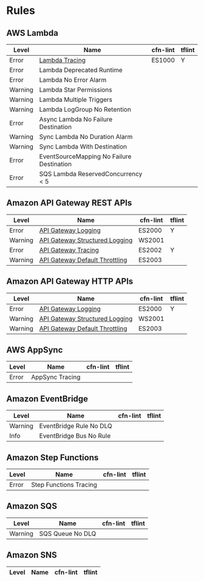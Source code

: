 Rules
=====

## AWS Lambda

| Level   | Name                                                                | cfn-lint | tflint |
|---------|---------------------------------------------------------------------|----------|--------|
| Error   | [Lambda Tracing](lambda.md#tracing)                                 | ES1000   | Y      |
| Error   | Lambda Deprecated Runtime                                           |          |        |
| Error   | Lambda No Error Alarm                                               |          |        |
| Warning | Lambda Star Permissions                                             |          |        |
| Warning | Lambda Multiple Triggers                                            |          |        |
| Warning | Lambda LogGroup No Retention                                        |          |        |
| Error   | Async Lambda No Failure Destination                                 |          |        |
| Warning | Sync Lambda No Duration Alarm                                       |          |        |
| Warning | Sync Lambda With Destination                                        |          |        |
| Error   | EventSourceMapping No Failure Destination                           |          |        |
| Error   | SQS Lambda ReservedConcurrency < 5                                  |          |        |

## Amazon API Gateway REST APIs

| Level   | Name                                                                | cfn-lint | tflint |
|---------|---------------------------------------------------------------------|----------|--------|
| Error   | [API Gateway Logging](api_gateway.md#logging)                       | ES2000   | Y      |
| Warning | [API Gateway Structured Logging](api_gateway.md#structured-logging) | WS2001   |        |
| Error   | [API Gateway Tracing](api_gateway.md#tracing)                       | ES2002   | Y      |
| Warning | [API Gateway Default Throttling](api_gateway.md#default-throttling) | ES2003   |        |

## Amazon API Gateway HTTP APIs

| Level   | Name                                                                | cfn-lint | tflint |
|---------|---------------------------------------------------------------------|----------|--------|
| Error   | [API Gateway Logging](api_gateway.md#logging)                       | ES2000   | Y      |
| Warning | [API Gateway Structured Logging](api_gateway.md#structured-logging) | WS2001   |        |
| Warning | [API Gateway Default Throttling](api_gateway.md#default-throttling) | ES2003   |        |

## AWS AppSync

| Level   | Name                                                                | cfn-lint | tflint |
|---------|---------------------------------------------------------------------|----------|--------|
| Error   | AppSync Tracing                                                     |          |        |

## Amazon EventBridge

| Level   | Name                                                                | cfn-lint | tflint |
|---------|---------------------------------------------------------------------|----------|--------|
| Warning | EventBridge Rule No DLQ                                             |          |        |
| Info    | EventBridge Bus No Rule                                             |          |        |

## Amazon Step Functions

| Level   | Name                                                                | cfn-lint | tflint |
|---------|---------------------------------------------------------------------|----------|--------|
| Error   | Step Functions Tracing                                              |          |        |

## Amazon SQS

| Level   | Name                                                                | cfn-lint | tflint |
|---------|---------------------------------------------------------------------|----------|--------|
| Warning | SQS Queue No DLQ                                                    |          |        |

## Amazon SNS

| Level   | Name                                                                | cfn-lint | tflint |
|---------|---------------------------------------------------------------------|----------|--------|